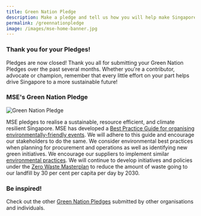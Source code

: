 ```yaml
---
title: Green Nation Pledge
description: Make a pledge and tell us how you will help make Singapore a green, liveable and climate-resilient home!
permalink: /greennationpledge
image: /images/mse-home-banner.jpg
---
```


### Thank you for your Pledges! 

Pledges are now closed! Thank you all for submitting your Green Nation Pledges over the past several months. Whether you're a contributor, advocate or champion, remember that every little effort on your part helps drive Singapore to a more sustainable future!

### MSE's Green Nation Pledge

<img src="/images/GNP2022_MSEPledge_Web.png" alt="Green Nation Pledge">

MSE pledges to realise a sustainable, resource efficient, and climate resilient Singapore. MSE has developed a [Best Practice Guide for organising environmentally-friendly events](https://www.mse.gov.sg/resources/environmentally-friendly-events-guidelines.pdf). We will adhere to this guide and encourage our stakeholders to do the same. We consider environmental best practices when planning for procurement and operations as well as identifying new green initiatives. We encourage our suppliers to implement similar [environmental practices](http://www.mse.gov.sg/about-us/our-practices). We will continue to develop initiatives and policies under the [Zero Waste Masterplan](https://www.towardszerowaste.gov.sg/zero-waste-masterplan/) to reduce the amount of waste going to our landfill by 30 per cent per capita per day by 2030.

### Be inspired!

Check out the other [Green Nation Pledges](https://www.facebook.com/hashtag/greennationpledgesg) submitted by other organisations and individuals.
